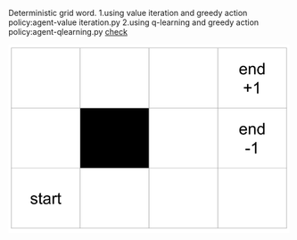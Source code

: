 Deterministic grid word.
1.using value iteration and greedy action policy:agent-value iteration.py
2.using q-learning and greedy action policy:agent-qlearning.py
[check](https://towardsdatascience.com/reinforcement-learning-implement-grid-world-from-scratch-c5963765ebff)

![](https://raw.githubusercontent.com/zackq88/gridword-reinforcement-learning/main/grid%20map.png)


